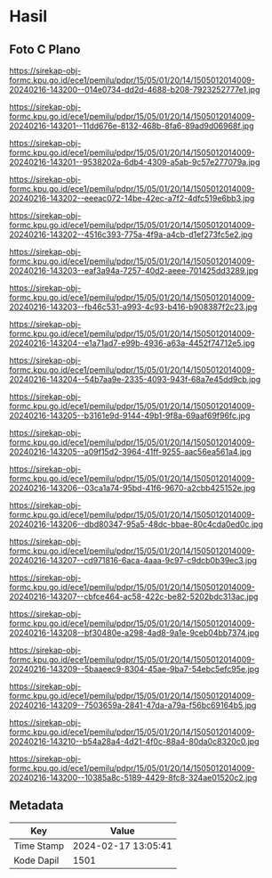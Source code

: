 # Hasil

## Foto C Plano

https://sirekap-obj-formc.kpu.go.id/ece1/pemilu/pdpr/15/05/01/20/14/1505012014009-20240216-143200--014e0734-dd2d-4688-b208-7923252777e1.jpg

https://sirekap-obj-formc.kpu.go.id/ece1/pemilu/pdpr/15/05/01/20/14/1505012014009-20240216-143201--11dd676e-8132-468b-8fa6-89ad9d06968f.jpg

https://sirekap-obj-formc.kpu.go.id/ece1/pemilu/pdpr/15/05/01/20/14/1505012014009-20240216-143201--9538202a-6db4-4309-a5ab-9c57e277079a.jpg

https://sirekap-obj-formc.kpu.go.id/ece1/pemilu/pdpr/15/05/01/20/14/1505012014009-20240216-143202--eeeac072-14be-42ec-a7f2-4dfc519e6bb3.jpg

https://sirekap-obj-formc.kpu.go.id/ece1/pemilu/pdpr/15/05/01/20/14/1505012014009-20240216-143202--4516c393-775a-4f9a-a4cb-d1ef273fc5e2.jpg

https://sirekap-obj-formc.kpu.go.id/ece1/pemilu/pdpr/15/05/01/20/14/1505012014009-20240216-143203--eaf3a94a-7257-40d2-aeee-701425dd3289.jpg

https://sirekap-obj-formc.kpu.go.id/ece1/pemilu/pdpr/15/05/01/20/14/1505012014009-20240216-143203--fb46c531-a993-4c93-b416-b908387f2c23.jpg

https://sirekap-obj-formc.kpu.go.id/ece1/pemilu/pdpr/15/05/01/20/14/1505012014009-20240216-143204--e1a71ad7-e99b-4936-a63a-4452f74712e5.jpg

https://sirekap-obj-formc.kpu.go.id/ece1/pemilu/pdpr/15/05/01/20/14/1505012014009-20240216-143204--54b7aa9e-2335-4093-943f-68a7e45dd9cb.jpg

https://sirekap-obj-formc.kpu.go.id/ece1/pemilu/pdpr/15/05/01/20/14/1505012014009-20240216-143205--b3161e9d-9144-49b1-9f8a-69aaf69f96fc.jpg

https://sirekap-obj-formc.kpu.go.id/ece1/pemilu/pdpr/15/05/01/20/14/1505012014009-20240216-143205--a09f15d2-3964-41ff-9255-aac56ea561a4.jpg

https://sirekap-obj-formc.kpu.go.id/ece1/pemilu/pdpr/15/05/01/20/14/1505012014009-20240216-143206--03ca1a74-95bd-41f6-9670-a2cbb425152e.jpg

https://sirekap-obj-formc.kpu.go.id/ece1/pemilu/pdpr/15/05/01/20/14/1505012014009-20240216-143206--dbd80347-95a5-48dc-bbae-80c4cda0ed0c.jpg

https://sirekap-obj-formc.kpu.go.id/ece1/pemilu/pdpr/15/05/01/20/14/1505012014009-20240216-143207--cd971816-6aca-4aaa-9c97-c9dcb0b39ec3.jpg

https://sirekap-obj-formc.kpu.go.id/ece1/pemilu/pdpr/15/05/01/20/14/1505012014009-20240216-143207--cbfce464-ac58-422c-be82-5202bdc313ac.jpg

https://sirekap-obj-formc.kpu.go.id/ece1/pemilu/pdpr/15/05/01/20/14/1505012014009-20240216-143208--bf30480e-a298-4ad8-9a1e-9ceb04bb7374.jpg

https://sirekap-obj-formc.kpu.go.id/ece1/pemilu/pdpr/15/05/01/20/14/1505012014009-20240216-143209--5baaeec9-8304-45ae-9ba7-54ebc5efc95e.jpg

https://sirekap-obj-formc.kpu.go.id/ece1/pemilu/pdpr/15/05/01/20/14/1505012014009-20240216-143209--7503659a-2841-47da-a79a-f56bc69164b5.jpg

https://sirekap-obj-formc.kpu.go.id/ece1/pemilu/pdpr/15/05/01/20/14/1505012014009-20240216-143210--b54a28a4-4d21-4f0c-88a4-80da0c8320c0.jpg

https://sirekap-obj-formc.kpu.go.id/ece1/pemilu/pdpr/15/05/01/20/14/1505012014009-20240216-143200--10385a8c-5189-4429-8fc8-324ae01520c2.jpg


## Metadata

| Key        | Value               |
| ---------- | ------------------- |
| Time Stamp | 2024-02-17 13:05:41 |
| Kode Dapil | 1501                |



